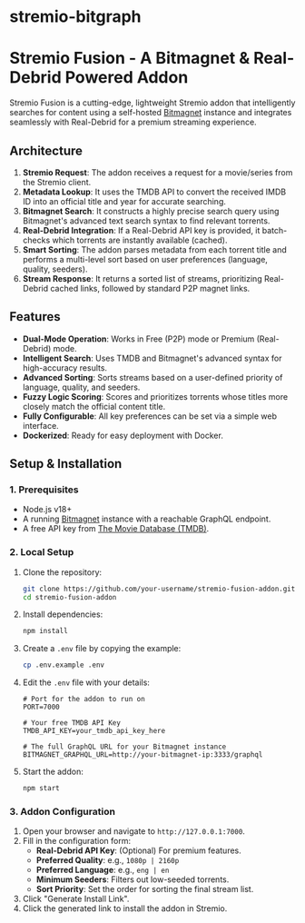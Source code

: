 # stremio-bitgraph
# Stremio Fusion - A Bitmagnet & Real-Debrid Powered Addon

Stremio Fusion is a cutting-edge, lightweight Stremio addon that intelligently searches for content using a self-hosted [Bitmagnet](https://bitmagnet.io) instance and integrates seamlessly with Real-Debrid for a premium streaming experience.

## Architecture

1.  **Stremio Request**: The addon receives a request for a movie/series from the Stremio client.
2.  **Metadata Lookup**: It uses the TMDB API to convert the received IMDB ID into an official title and year for accurate searching.
3.  **Bitmagnet Search**: It constructs a highly precise search query using Bitmagnet's advanced text search syntax to find relevant torrents.
4.  **Real-Debrid Integration**: If a Real-Debrid API key is provided, it batch-checks which torrents are instantly available (cached).
5.  **Smart Sorting**: The addon parses metadata from each torrent title and performs a multi-level sort based on user preferences (language, quality, seeders).
6.  **Stream Response**: It returns a sorted list of streams, prioritizing Real-Debrid cached links, followed by standard P2P magnet links.

## Features

-   **Dual-Mode Operation**: Works in Free (P2P) mode or Premium (Real-Debrid) mode.
-   **Intelligent Search**: Uses TMDB and Bitmagnet's advanced syntax for high-accuracy results.
-   **Advanced Sorting**: Sorts streams based on a user-defined priority of language, quality, and seeders.
-   **Fuzzy Logic Scoring**: Scores and prioritizes torrents whose titles more closely match the official content title.
-   **Fully Configurable**: All key preferences can be set via a simple web interface.
-   **Dockerized**: Ready for easy deployment with Docker.

## Setup & Installation

### 1. Prerequisites

-   Node.js v18+
-   A running [Bitmagnet](https://bitmagnet.io/self-hosting) instance with a reachable GraphQL endpoint.
-   A free API key from [The Movie Database (TMDB)](https://www.themoviedb.org/signup).

### 2. Local Setup

1.  Clone the repository:
    ```bash
    git clone https://github.com/your-username/stremio-fusion-addon.git
    cd stremio-fusion-addon
    ```

2.  Install dependencies:
    ```bash
    npm install
    ```

3.  Create a `.env` file by copying the example:
    ```bash
    cp .env.example .env
    ```

4.  Edit the `.env` file with your details:
    ```
    # Port for the addon to run on
    PORT=7000

    # Your free TMDB API Key
    TMDB_API_KEY=your_tmdb_api_key_here

    # The full GraphQL URL for your Bitmagnet instance
    BITMAGNET_GRAPHQL_URL=http://your-bitmagnet-ip:3333/graphql
    ```

5.  Start the addon:
    ```bash
    npm start
    ```

### 3. Addon Configuration

1.  Open your browser and navigate to `http://127.0.0.1:7000`.
2.  Fill in the configuration form:
    -   **Real-Debrid API Key**: (Optional) For premium features.
    -   **Preferred Quality**: e.g., `1080p | 2160p`
    -   **Preferred Language**: e.g., `eng | en`
    -   **Minimum Seeders**: Filters out low-seeded torrents.
    -   **Sort Priority**: Set the order for sorting the final stream list.
3.  Click "Generate Install Link".
4.  Click the generated link to install the addon in Stremio.
